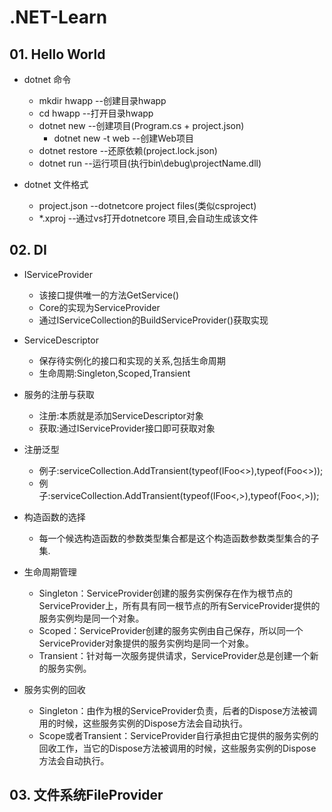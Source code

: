 # .NET-Learn

## 01. Hello World

- dotnet 命令
    - mkdir hwapp --创建目录hwapp
    - cd hwapp --打开目录hwapp
    - dotnet new --创建项目(Program.cs + project.json)
        - dotnet new -t web --创建Web项目
    - dotnet restore --还原依赖(project.lock.json)
    - dotnet run --运行项目(执行bin\debug\projectName.dll)

- dotnet 文件格式
    - project.json  --dotnetcore project files(类似csproject)
    - *.xproj       --通过vs打开dotnetcore 项目,会自动生成该文件


## 02. DI

- IServiceProvider
    - 该接口提供唯一的方法GetService()
    - Core的实现为ServiceProvider
    - 通过IServiceCollection的BuildServiceProvider()获取实现

- ServiceDescriptor
    - 保存待实例化的接口和实现的关系,包括生命周期
    - 生命周期:Singleton,Scoped,Transient

- 服务的注册与获取
    - 注册:本质就是添加ServiceDescriptor对象
    - 获取:通过IServiceProvider接口即可获取对象

- 注册泛型
    - 例子:serviceCollection.AddTransient(typeof(IFoo<>),typeof(Foo<>));
    - 例子:serviceCollection.AddTransient(typeof(IFoo<,>),typeof(Foo<,>));

- 构造函数的选择
    - 每一个候选构造函数的参数类型集合都是这个构造函数参数类型集合的子集.

- 生命周期管理
    - Singleton：ServiceProvider创建的服务实例保存在作为根节点的ServiceProvider上，所有具有同一根节点的所有ServiceProvider提供的服务实例均是同一个对象。
    - Scoped：ServiceProvider创建的服务实例由自己保存，所以同一个ServiceProvider对象提供的服务实例均是同一个对象。
    - Transient：针对每一次服务提供请求，ServiceProvider总是创建一个新的服务实例。

- 服务实例的回收
    - Singleton：由作为根的ServiceProvider负责，后者的Dispose方法被调用的时候，这些服务实例的Dispose方法会自动执行。
    - Scope或者Transient：ServiceProvider自行承担由它提供的服务实例的回收工作，当它的Dispose方法被调用的时候，这些服务实例的Dispose方法会自动执行。


## 03. 文件系统FileProvider

